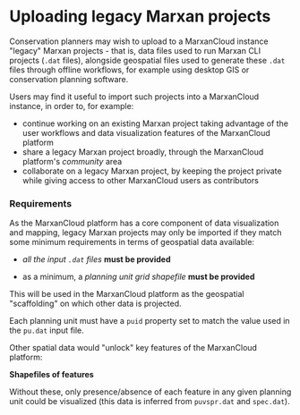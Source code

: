 # Uploading legacy Marxan projects

Conservation planners may wish to upload to a MarxanCloud instance "legacy"
Marxan projects - that is, data files used to run Marxan CLI projects (`.dat`
files), alongside geospatial files used to generate these `.dat` files through
offline workflows, for example using desktop GIS or conservation planning
software.

Users may find it useful to import such projects into a MarxanCloud instance, in
order to, for example:

- continue working on an existing Marxan project taking advantage of the user
  workflows and data visualization features of the MarxanCloud platform
- share a legacy Marxan project broadly, through the MarxanCloud platform's
  _community_ area
- collaborate on a legacy Marxan project, by keeping the project private while
  giving access to other MarxanCloud users as contributors

### Requirements

As the MarxanCloud platform has a core component of data visualization and
mapping, legacy Marxan projects may only be imported if they match some minimum
requirements in terms of geospatial data available:

- _all the input `.dat` files_ **must be provided**

- as a minimum, a _planning unit grid shapefile_ **must be provided**

This will be used in the MarxanCloud platform as the geospatial "scaffolding"
on which other data is projected.

Each planning unit must have a `puid` property set to match the value used in
the `pu.dat` input file.

Other spatial data would "unlock" key features of the MarxanCloud platform:

**Shapefiles of features**

Without these, only presence/absence of each feature in any given planning unit
could be visualized (this data is inferred from `puvspr.dat` and `spec.dat`).

